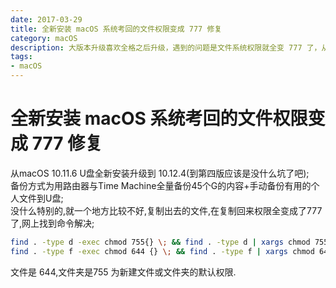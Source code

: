 ```yaml
---
date: 2017-03-29
title: 全新安装 macOS 系统考回的文件权限变成 777 修复
category: macOS
description: 大版本升级喜欢全格之后升级，遇到的问题是文件系统权限就全变 777 了，从网上找到了解决办法
tags:
- macOS
---
```

# 全新安装 macOS 系统考回的文件权限变成 777 修复
从macOS 10.11.6 U盘全新安装升级到 10.12.4(到第四版应该是没什么坑了吧);  
备份方式为用路由器与Time Machine全量备份45个G的内容+手动备份有用的个人文件到U盘;  
没什么特别的,就一个地方比较不好,复制出去的文件,在复制回来权限全变成了777了,网上找到命令解决;  
```bash
find . -type d -exec chmod 755{} \; && find . -type d | xargs chmod 755 && chmod 755 `find -type d`
find . -type f -exec chmod 644 {} \; && find . -type f | xargs chmod 644 && chmod 644 `find -type f`
```

文件是 644,文件夹是755 为新建文件或文件夹的默认权限.
<Comment />
